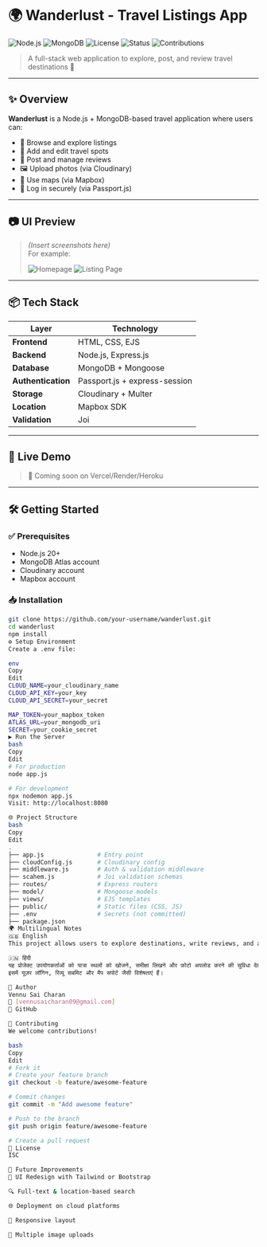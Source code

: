 # 🌍 Wanderlust - Travel Listings App

![Node.js](https://img.shields.io/badge/Node.js-v22.13.1-green)
![MongoDB](https://img.shields.io/badge/MongoDB-Mongoose-brightgreen)
![License](https://img.shields.io/badge/license-ISC-blue)
![Status](https://img.shields.io/badge/status-maintained-brightgreen)
![Contributions](https://img.shields.io/badge/contributions-welcome-orange)

> A full-stack web application to explore, post, and review travel destinations 🌄

---

## ✨ Overview

**Wanderlust** is a Node.js + MongoDB-based travel application where users can:

- 📍 Browse and explore listings
- 📝 Add and edit travel spots
- 💬 Post and manage reviews
- 🖼 Upload photos (via Cloudinary)
- 🧭 Use maps (via Mapbox)
- 🔐 Log in securely (via Passport.js)

---

## 📷 UI Preview

> *(Insert screenshots here)*  
> For example:
>
> ![Homepage](https://via.placeholder.com/800x400.png?text=Homepage+Preview)
> ![Listing Page](https://via.placeholder.com/800x400.png?text=Listing+Preview)

---

## 📦 Tech Stack

| Layer        | Technology                            |
|--------------|----------------------------------------|
| **Frontend** | HTML, CSS, EJS                         |
| **Backend**  | Node.js, Express.js                    |
| **Database** | MongoDB + Mongoose                     |
| **Authentication** | Passport.js + express-session    |
| **Storage**  | Cloudinary + Multer                    |
| **Location** | Mapbox SDK                             |
| **Validation** | Joi                                  |

---

## 🚀 Live Demo

> 🔗 Coming soon on Vercel/Render/Heroku

---

## 🛠️ Getting Started

### ✅ Prerequisites

- Node.js 20+
- MongoDB Atlas account
- Cloudinary account
- Mapbox account

### 📥 Installation

```bash
git clone https://github.com/your-username/wanderlust.git
cd wanderlust
npm install
⚙️ Setup Environment
Create a .env file:

env
Copy
Edit
CLOUD_NAME=your_cloudinary_name
CLOUD_API_KEY=your_key
CLOUD_API_SECRET=your_secret

MAP_TOKEN=your_mapbox_token
ATLAS_URL=your_mongodb_uri
SECRET=your_cookie_secret
▶️ Run the Server
bash
Copy
Edit
# For production
node app.js

# For development
npx nodemon app.js
Visit: http://localhost:8080

🌐 Project Structure
bash
Copy
Edit
.
├── app.js               # Entry point
├── cloudConfig.js       # Cloudinary config
├── middleware.js        # Auth & validation middleware
├── scahem.js            # Joi validation schemas
├── routes/              # Express routers
├── model/               # Mongoose models
├── views/               # EJS templates
├── public/              # Static files (CSS, JS)
├── .env                 # Secrets (not committed)
├── package.json
🌍 Multilingual Notes
🇬🇧 English
This project allows users to explore destinations, write reviews, and add photos for different places around the world.

🇮🇳 हिंदी
यह प्रोजेक्ट उपयोगकर्ताओं को यात्रा स्थलों को खोजने, समीक्षा लिखने और फ़ोटो अपलोड करने की सुविधा देता है।
इसमें यूज़र लॉगिन, रिव्यू सबमिट और मैप सपोर्ट जैसी विशेषताएं हैं।

🧑 Author
Vennu Sai Charan
📧 [vennusaicharan09@gmail.com]
🔗 GitHub

🤝 Contributing
We welcome contributions!

bash
Copy
Edit
# Fork it
# Create your feature branch
git checkout -b feature/awesome-feature

# Commit changes
git commit -m "Add awesome feature"

# Push to the branch
git push origin feature/awesome-feature

# Create a pull request
📜 License
ISC

🔮 Future Improvements
🌈 UI Redesign with Tailwind or Bootstrap

🔍 Full-text & location-based search

🌐 Deployment on cloud platforms

📱 Responsive layout

📸 Multiple image uploads

